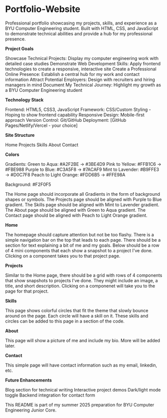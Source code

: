 # Portfolio-Website

Professional portfolio showcasing my projects, skills, and experience as a BYU Computer Engineering student. Built with HTML, CSS, and JavaScript to demonstrate technical abilities and provide a hub for my professional presence.

**Project Goals**

Showcase Technical Projects: Display my computer engineering work with detailed case studies
Demonstrate Web Development Skills: Apply frontend technologies to create a responsive, interactive site
Create a Professional Online Presence: Establish a central hub for my work and contact information
Attract Potential Employers: Design with recruiters and hiring managers in mind
Document My Technical Journey: Highlight my growth as a BYU Computer Engineering student

**Technology Stack**

Frontend: HTML5, CSS3, JavaScript
Framework: CSS/Custom Styling - Hoping to show frontend capability
Responsive Design: Mobile-first approach
Version Control: Git/GitHub
Deployment: [GitHub Pages/Netlify/Vercel - your choice]

**Site Structure**

Home
Projects
Skills
About
Contact

**Colors**

Gradients:
Green to Aqua: #A2F2BE → #3BE4D9
Pink to Yellow: #FFB1C6 → #FBE988
Purple to Blue: #C3A5F8 → #7ACAF9
Mint to Lavender: #B9FFE3 → #D0C7F8
Peach to Light Orange: #FDD6B5 → #FFE98A

Background: #F2F0F5

The Home page should incorporate all Gradients in the form of background shapes or symbols.
The Projects page should be aligned with Purple to Blue gradient.
The Skills page should be aligned with Mint to Lavender gradient.
The About page should be aligned with Green to Aqua gradient.
The Contact page should be aligned with Peach to Light Orange gradient.

**Home**

The homepage should capture attention but not be too flashy. There is a simple navigation bar on the top that leads to each page.
There should be a section for text explaining a bit of me and my goals. Below should be a row of 4 mini components that each show a snapshot to a project I've done. Clicking on a component takes you to that project page.

**Projects**

Similar to the Home page, there should be a grid with rows of 4 components that show snapshots to projects I've done. They might include an image, a title, and short description. Clicking on a componenet will take you to the page for that project.

**Skills**

This page shows colorful circles that fit the theme that slowly bounce around on the page. Each circle will have a skill on it. These skills and circles
can be added to this page in a section of the code.

**About**

This page will show a picture of me and include my bio. More will be added later.

**Contact**

This simple page will have contact information such as my email, linkedin, etc.

**Future Enhancements**

Blog section for technical writing
Interactive project demos
Dark/light mode toggle
Backend integration for contact form

This README is part of my summer 2025 preparation for BYU Computer Engineering Junior Core.
